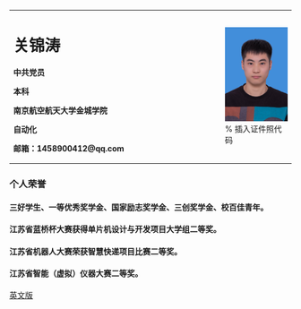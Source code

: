 <table border="0">
  <tr>
    <td width="75%">
      <h1>关锦涛</h1>
      <p><b>中共党员</b></p>
      <p><b>本科</b></p>
      <p><b>南京航空航天大学金城学院</b></p>
      <p><b>自动化</b></p>
      <p><b>邮箱：1458900412@qq.com</b></p>
    </td>
    <td width="25%">
      <img src="/IMG_2333 - 副本.JPG" width="100%">      % 插入证件照代码
    </td>
  </tr>
</table>

### 个人荣誉
#### 三好学生、一等优秀奖学金、国家励志奖学金、三创奖学金、校百佳青年。
#### 江苏省蓝桥杯大赛获得单片机设计与开发项目大学组二等奖。
#### 江苏省机器人大赛荣获智慧快递项目比赛二等奖。
#### 江苏省智能（虚拟）仪器大赛二等奖。

<a href="/index.html">英文版</a>
